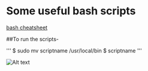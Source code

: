 # Some useful bash scripts

[bash cheatsheet](https://devhints.io/bash)


##To run the scripts-


'''
$ sudo mv scriptname /usr/local/bin
$ scriptname
'''




![Alt text](https://2.bp.blogspot.com/-C8uqt2a5ee8/V3Y0R_MeB5I/AAAAAAAAKNc/ZN4kvBAl8F0YJ-cu6mZgwyAg67cN8mQ4gCKgB/s1600/Bash-Final.jpg)
